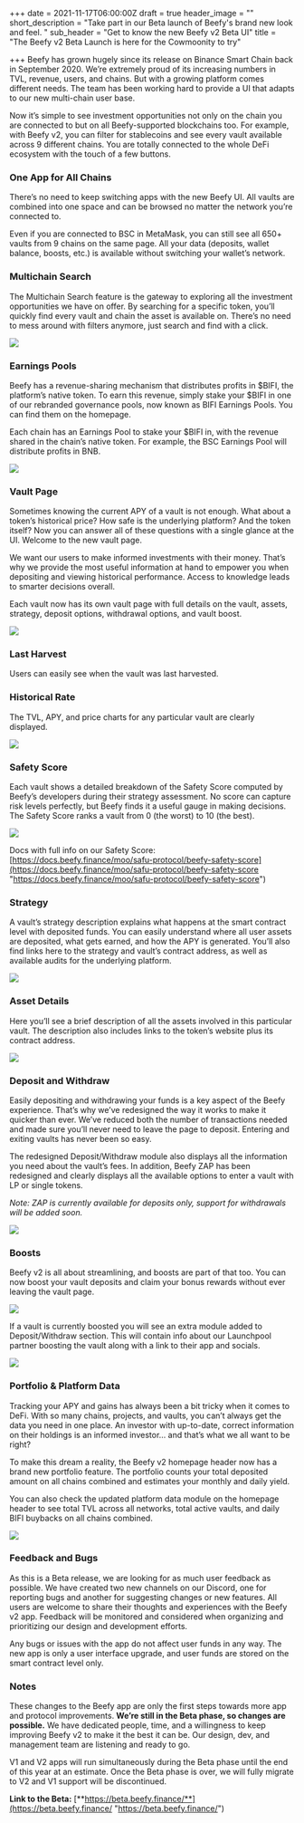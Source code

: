 +++
date = 2021-11-17T06:00:00Z
draft = true
header_image = ""
short_description = "Take part in our Beta launch of Beefy's brand new look and feel. "
sub_header = "Get to know the new Beefy v2 Beta UI"
title = "The Beefy v2 Beta Launch is here for the Cowmoonity to try"

+++
Beefy has grown hugely since its release on Binance Smart Chain back in September 2020. We’re extremely proud of its increasing numbers in TVL, revenue, users, and chains. But with a growing platform comes different needs. The team has been working hard to provide a UI that adapts to our new multi-chain user base.

Now it’s simple to see investment opportunities not only on the chain you are connected to but on all Beefy-supported blockchains too. For example, with Beefy v2, you can filter for stablecoins and see every vault available across 9 different chains. You are totally connected to the whole DeFi ecosystem with the touch of a few buttons.

### One App for All Chains

There’s no need to keep switching apps with the new Beefy UI. All vaults are combined into one space and can be browsed no matter the network you’re connected to.

Even if you are connected to BSC in MetaMask, you can still see all 650+ vaults from 9 chains on the same page. All your data (deposits, wallet balance, boosts, etc.) is available without switching your wallet’s network.

### Multichain Search

The Multichain Search feature is the gateway to exploring all the investment opportunities we have on offer. By searching for a specific token, you’ll quickly find every vault and chain the asset is available on. There’s no need to mess around with filters anymore, just search and find with a click.

![](/uploads/f1.png)

### Earnings Pools

Beefy has a revenue-sharing mechanism that distributes profits in $BIFI, the platform’s native token. To earn this revenue, simply stake your $BIFI in one of our rebranded governance pools, now known as BIFI Earnings Pools. You can find them on the homepage.

Each chain has an Earnings Pool to stake your $BIFI in, with the revenue shared in the chain’s native token. For example, the BSC Earnings Pool will distribute profits in BNB.

![](/uploads/f2.png)

### Vault Page

Sometimes knowing the current APY of a vault is not enough. What about a token’s historical price? How safe is the underlying platform? And the token itself? Now you can answer all of these questions with a single glance at the UI. Welcome to the new vault page.

We want our users to make informed investments with their money. That’s why we provide the most useful information at hand to empower you when depositing and viewing historical performance. Access to knowledge leads to smarter decisions overall.

Each vault now has its own vault page with full details on the vault, assets, strategy, deposit options, withdrawal options, and vault boost.

![](/uploads/f3.png)

### Last Harvest

Users can easily see when the vault was last harvested.

### Historical Rate

The TVL, APY, and price charts for any particular vault are clearly displayed.

![](/uploads/f6.png)

### Safety Score

Each vault shows a detailed breakdown of the Safety Score computed by Beefy’s developers during their strategy assessment. No score can capture risk levels perfectly, but Beefy finds it a useful gauge in making decisions. The Safety Score ranks a vault from 0 (the worst) to 10 (the best).

![](/uploads/f5.png)

Docs with full info on our Safety Score:[ ](https://docs.beefy.finance/moo/safu-protocol/beefy-safety-score)[https://docs.beefy.finance/moo/safu-protocol/beefy-safety-score](https://docs.beefy.finance/moo/safu-protocol/beefy-safety-score "https://docs.beefy.finance/moo/safu-protocol/beefy-safety-score")

### Strategy

A vault’s strategy description explains what happens at the smart contract level with deposited funds. You can easily understand where all user assets are deposited, what gets earned, and how the APY is generated. You’ll also find links here to the strategy and vault’s contract address, as well as available audits for the underlying platform.

![](/uploads/f7.png)

### Asset Details

Here you’ll see a brief description of all the assets involved in this particular vault. The description also includes links to the token’s website plus its contract address.

![](/uploads/f8.png)

### Deposit and Withdraw

Easily depositing and withdrawing your funds is a key aspect of the Beefy experience. That’s why we’ve redesigned the way it works to make it quicker than ever. We’ve reduced both the number of transactions needed and made sure you’ll never need to leave the page to deposit. Entering and exiting vaults has never been so easy.

The redesigned Deposit/Withdraw module also displays all the information you need about the vault’s fees. In addition, Beefy ZAP has been redesigned and clearly displays all the available options to enter a vault with LP or single tokens.

_Note: ZAP is currently available for deposits only, support for withdrawals will be added soon._

![](/uploads/f9.png)

### Boosts

Beefy v2 is all about streamlining, and boosts are part of that too. You can now boost your vault deposits and claim your bonus rewards without ever leaving the vault page.

![](/uploads/f10.png)

If a vault is currently boosted you will see an extra module added to Deposit/Withdraw section. This will contain info about our Launchpool partner boosting the vault along with a link to their app and socials.

![](/uploads/f11.png)

### Portfolio & Platform Data

Tracking your APY and gains has always been a bit tricky when it comes to DeFi. With so many chains, projects, and vaults, you can’t always get the data you need in one place. An investor with up-to-date, correct information on their holdings is an informed investor… and that’s what we all want to be right?

To make this dream a reality, the Beefy v2 homepage header now has a brand new portfolio feature. The portfolio counts your total deposited amount on all chains combined and estimates your monthly and daily yield.

You can also check the updated platform data module on the homepage header to see total TVL across all networks, total active vaults, and daily BIFI buybacks on all chains combined.

![](/uploads/f4.png)

### Feedback and Bugs

As this is a Beta release, we are looking for as much user feedback as possible. We have created two new channels on our Discord, one for reporting bugs and another for suggesting changes or new features. All users are welcome to share their thoughts and experiences with the Beefy v2 app. Feedback will be monitored and considered when organizing and prioritizing our design and development efforts.

Any bugs or issues with the app do not affect user funds in any way. The new app is only a user interface upgrade, and user funds are stored on the smart contract level only.

### Notes

These changes to the Beefy app are only the first steps towards more app and protocol improvements. **We’re still in the Beta phase, so changes are possible.** We have dedicated people, time, and a willingness to keep improving Beefy v2 to make it the best it can be. Our design, dev, and management team are listening and ready to go.

V1 and V2 apps will run simultaneously during the Beta phase until the end of this year at an estimate. Once the Beta phase is over, we will fully migrate to V2 and V1 support will be discontinued.

**Link to the Beta:** [**https://beta.beefy.finance/**](https://beta.beefy.finance/ "https://beta.beefy.finance/")